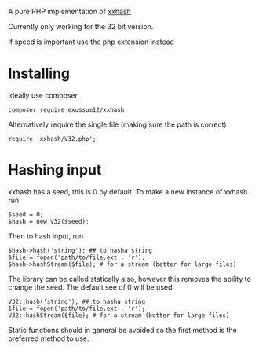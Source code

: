 A pure PHP implementation of [xxhash](https://github.com/Cyan4973/xxHash)

Currently only working for the 32 bit version.

If speed is important use the php extension instead

# Installing

Ideally use composer 

    composer require exussum12/xxhash

Alternatively require the single file (making sure the path is correct)

    require 'xxhash/V32.php';

# Hashing input

xxhash has a seed, this is 0 by default. To make a new instance of xxhash run

    $seed = 0;
    $hash = new V32($seed);

Then to hash input, run

    $hash->hash('string'); ## to hasha string
    $file = fopen('path/to/file.ext', 'r');
    $hash->hashStream($file); # for a stream (better for large files)

The library can be called statically also, however this removes the ability to change the seed. The default see of 0 will be used

    V32::hash('string'); ## to hasha string
    $file = fopen('path/to/file.ext', 'r');
    V32::hashStream($file); # for a stream (better for large files)

Static functions should in general be avoided so the first method is the preferred method to use.
